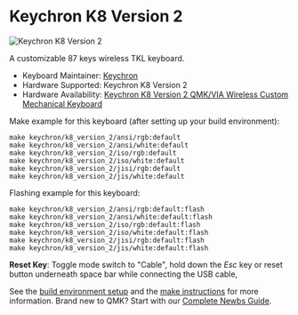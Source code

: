 # Keychron K8 Version 2

![Keychron K8 Version 2](https://cdn.shopify.com/s/files/1/0059/0630/1017/files/Keychron-K8-Version-2-QMK-Wireless-Mechanical-Keyboard-6.jpg?v=1733456292)

A customizable 87 keys wireless TKL keyboard.

* Keyboard Maintainer: [Keychron](https://github.com/keychron)
* Hardware Supported: Keychron K8 Version 2
* Hardware Availability: [Keychron K8 Version 2 QMK/VIA Wireless Custom Mechanical Keyboard](https://www.keychron.com/products/keychron-k8-qmk-wireless-mechanical-keyboard-version-2)

Make example for this keyboard (after setting up your build environment):

    make keychron/k8_version_2/ansi/rgb:default
    make keychron/k8_version_2/ansi/white:default
    make keychron/k8_version_2/iso/rgb:default
    make keychron/k8_version_2/iso/white:default
    make keychron/k8_version_2/jisi/rgb:default
    make keychron/k8_version_2/jis/white:default

Flashing example for this keyboard:

    make keychron/k8_version_2/ansi/rgb:default:flash
    make keychron/k8_version_2/ansi/white:default:flash
    make keychron/k8_version_2/iso/rgb:default:flash
    make keychron/k8_version_2/iso/white:default:flash
    make keychron/k8_version_2/jisi/rgb:default:flash
    make keychron/k8_version_2/jis/white:default:flash

**Reset Key**: Toggle mode switch to "Cable", hold down the *Esc* key or reset button underneath space bar while connecting the USB cable,

See the [build environment setup](https://docs.qmk.fm/#/getting_started_build_tools) and the [make instructions](https://docs.qmk.fm/#/getting_started_make_guide) for more information. Brand new to QMK? Start with our [Complete Newbs Guide](https://docs.qmk.fm/#/newbs).
